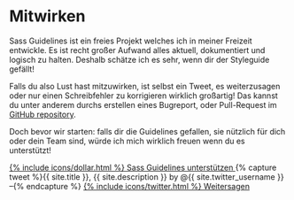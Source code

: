 
# Mitwirken

Sass Guidelines ist ein freies Projekt welches ich in meiner Freizeit entwickle. Es ist recht großer Aufwand alles aktuell, dokumentiert und logisch zu halten. Deshalb schätze ich es sehr, wenn dir der Styleguide gefällt!

Falls du also Lust hast mitzuwirken, ist selbst ein Tweet, es weiterzusagen oder nur einen Schreibfehler zu korrigieren wirklich großartig! Das kannst du unter anderem durchs erstellen eines Bugreport, oder Pull-Request im [GitHub repository](https://github.com/HugoGiraudel/sass-guidelines).

Doch bevor wir starten: falls dir die Guidelines gefallen, sie nützlich für dich oder dein Team sind, würde ich mich wirklich freuen wenn du es unterstützt!

<div class="button-wrapper">
  <a href="https://gum.co/sass-guidelines" target="_blank" class="button">
    {% include icons/dollar.html %}
    Sass Guidelines unterstützen
  </a>
  {% capture tweet %}{{ site.title }}, {{ site.description }} by @{{ site.twitter_username }} –{% endcapture %}
  <a href="https://twitter.com/share?text={{ tweet | cgi_escape }}&url={{ site.url }}" target="_blank" class="button">
    {% include icons/twitter.html %}
    Weitersagen
  </a>
</div>

